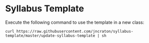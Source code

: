 Syllabus Template
=================

Execute the following command to use the template in a new class:

```
curl https://raw.githubusercontent.com/jncraton/syllabus-template/master/update-syllabus-template | sh
```